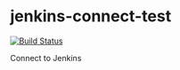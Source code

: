 # jenkins-connect-test

[![Build Status](http://ec2-52-29-170-196.eu-central-1.compute.amazonaws.com/buildStatus/icon?job=vcs-pipeline)](http://ec2-52-29-170-196.eu-central-1.compute.amazonaws.com/job/vcs-pipeline/)

Connect to Jenkins
